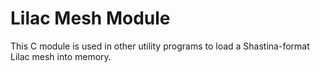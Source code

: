 # Lilac Mesh Module

This C module is used in other utility programs to load a Shastina-format Lilac mesh into memory.
